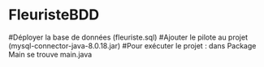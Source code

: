 # FleuristeBDD

#Déployer la base de données (fleuriste.sql) 
#Ajouter le pilote au projet (mysql-connector-java-8.0.18.jar)
#Pour exécuter le projet : dans Package Main se trouve main.java
